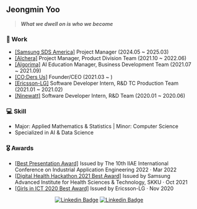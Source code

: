 <!--
**jjjeongmineee/jjjeongmineee** is a ✨ _special_ ✨ repository because its `README.md` (this file) appears on your GitHub profile.

Here are some ideas to get you started:

- 🔭 I’m currently working on ...
- 🌱 I’m currently learning ...
- 👯 I’m looking to collaborate on ...
- 🤔 I’m looking for help with ...
- 💬 Ask me about ...
- 📫 How to reach me: ...
- 😄 Pronouns: ...
- ⚡ Fun fact: ...
-->


## Jeongmin Yoo

> ***What we dwell on is who we become***

### 💼 Work
- [[Samsung SDS America]](https://www.samsungsds.com/us/index.html) Project Manager (2024.05 ~ 2025.03)
- [[Alchera]](https://alchera.ai/) Project Manager, Product Division Team (2021.10 ~ 2022.06)
- [[Algorima]](https://algorima.io/) AI Education Manager, Business Development Team (2021.07 ~ 2021.09)
- [[CO;Ders Us]](https://www.codersus.org/) Founder/CEO (2021.03 ~ )
- [[Ericsson-LG]](https://www.ericssonlg.com/) Software Developer Intern, R&D TC Production Team (2021.01 ~ 2021.02)
- [[Ninewatt]](https://ninewatt.com/) Software Developer Intern, R&D Team (2020.01 ~ 2020.06)


### 💻 Skill
- Major: Applied Mathematics & Statistics | Minor: Computer Science
- Specialized in AI & Data Science

### 🎖 Awards
- [[Best Presentation Award]](https://www2.ia-engineers.org/iciae2022/) Issued by The 10th IIAE International Conference on Industrial Application Engineering 2022 · Mar 2022
- [[Digital Health Hackathon 2021 Best Award]](https://www.facebook.com/digitalhealthhack/) Issued by Samsung Advanced Institute for Health Sciences & Technology, SKKU · Oct 2021
- [[Girls in ICT 2020 Best Award]](https://www.thelec.kr/news/articleView.html?idxno=8850) Issued by Ericsson-LG · Nov 2020


<div align=center>


[![Linkedin Badge](https://img.shields.io/badge/-LinkedIn-0077B5?style=flat&logo=linkedin&logoColor=white&link=https://www.linkedin.com/in/jeongmin-yoo-522a78194/)](https://www.linkedin.com/in/jeongmin-yoo-522a78194/)
[![Linkedin Badge](https://img.shields.io/badge/-Gmail-D14836?style=flat&logo=gmail&logoColor=white&link=mailto:jjjeongmineee@gmail.com)](mailto:jjjeongmineee@gmail.com)

</div>
